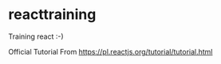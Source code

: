 # reacttraining
 Training react :-)
 
Official Tutorial From
https://pl.reactjs.org/tutorial/tutorial.html
